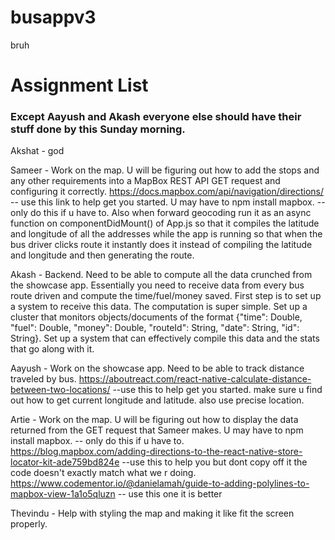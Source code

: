 # busappv3
bruh

# Assignment List

### Except Aayush and Akash everyone else should have their stuff done by this Sunday morning.

Akshat - god

Sameer - Work on the map. U will be figuring out how to add the stops and any other requirements into a MapBox REST API GET request and configuring it correctly. https://docs.mapbox.com/api/navigation/directions/ -- use this link to help get you started. U may have to npm install mapbox. -- only do this if u have to. Also when forward geocoding run it as an async function on componentDidMount() of App.js so that it compiles the latitude and longitude of all the addresses while the app is running so that when the bus driver clicks route it instantly does it instead of compiling the latitude and longitude and then generating the route.

Akash - Backend. Need to be able to compute all the data crunched from the showcase app. Essentially you need to receive data from every bus route driven and compute the time/fuel/money saved. First step is to set up a system to receive this data. The computation is super simple. Set up a cluster that monitors objects/documents of the format {"time": Double, "fuel": Double, "money": Double, "routeId": String, "date": String, "id": String}. Set up a system that can effectively compile this data and the stats that go along with it.

Aayush - Work on the showcase app. Need to be able to track distance traveled by bus. https://aboutreact.com/react-native-calculate-distance-between-two-locations/ --use this to help get you started. make sure u find out how to get current longitude and latitude. also use precise location.

Artie - Work on the map. U will be figuring out how to display the data returned from the GET request that Sameer makes. U may have to npm install mapbox. -- only do this if u have to. https://blog.mapbox.com/adding-directions-to-the-react-native-store-locator-kit-ade759bd824e --use this to help you but dont copy off it the code doesn't exactly match what we r doing. https://www.codementor.io/@danielamah/guide-to-adding-polylines-to-mapbox-view-1a1o5qluzn -- use this one it is better

Thevindu - Help with styling the map and making it like fit the screen properly.



